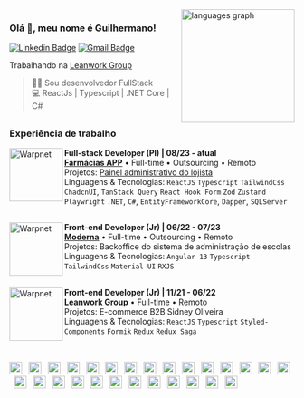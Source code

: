 <!-- Top langs card -->
<img align='right' src="https://github-readme-stats.vercel.app/api/top-langs?username=guilhermanosilva&locale=pt-br&hide_title=false&layout=compact&card_width=320&langs_count=5&theme=github_dark&hide_border=false&order=2&border_color=333333&text_color=cccccc&title_color=cccccc" height="200" alt="languages graph"  />

### Olá 👋, meu nome é Guilhermano!

<!-- Links badge -->
[![Linkedin Badge](https://img.shields.io/badge/-LinkedIn-154c79?style=flat-square&logo=Linkedin&logoColor=white&link=https://www.linkedin.com/in/guilhermanosilva/)](https://www.linkedin.com/in/guilhermanosilva/)
[![Gmail Badge](https://img.shields.io/badge/-guilhermanodev@gmail.com-D93025?style=flat-square&logo=Gmail&logoColor=white&link=mailto:guilhermanodev@gmail.com)](mailto:guilhermanodev@gmail.com)

Trabalhando na [Leanwork Group](https://www.leanwork.com.br/)<br/> 

> 👩‍💻 Sou desenvolvedor FullStack<br/> 
> 💻 ReactJs | Typescript | .NET Core | C#

<!-- [![Personal Badge](https://img.shields.io/badge/-Website-6633cc?style=flat-square&logo=Me&logoColor=white&link=https://www.guilhermanosilva.com/)](https://guilhermanosilva.com/) -->

##

### Experiência de trabalho

<!-- Leanwork group link logo -->
[<img align="left" height="94px" width="94px" alt="Warpnet" src="https://media.licdn.com/dms/image/v2/C4D0BAQHyEZH9yIkdMA/company-logo_100_100/company-logo_100_100/0/1660671072293/leanworkgroup_logo?e=1738800000&v=beta&t=gxZU1Yu8zsnlUjJGHn9-7kVh2c5GfHxcX7a-b_JeGc4"/>](https://www.leanwork.com.br/)

<!-- Experiência 3 -->
**Full-stack Developer (Pl) | 08/23 - atual** \
[**Farmácias APP**](https://www.farmaciasapp.com.br/) • Full-time • Outsourcing • Remoto \
Projetos: [Painel administrativo do lojista](https://lojista.farmaciasapp.com.br/) \
Linguagens & Tecnologias: `ReactJS` `Typescript` `TailwindCss` `ChadcnUI`, `TanStack Query` `React Hook Form` `Zod` `Zustand` `Playwright`
`.NET`, `C#`, `EntityFrameworkCore`, `Dapper`, `SQLServer`

##

<!-- Leanwork group link logo -->
[<img align="left" height="94px" width="94px" alt="Warpnet" src="https://media.licdn.com/dms/image/v2/C4D0BAQHyEZH9yIkdMA/company-logo_100_100/company-logo_100_100/0/1660671072293/leanworkgroup_logo?e=1738800000&v=beta&t=gxZU1Yu8zsnlUjJGHn9-7kVh2c5GfHxcX7a-b_JeGc4"/>](https://www.leanwork.com.br/)

<!-- Experiência 2 -->
**Front-end Developer (Jr) | 06/22 - 07/23** \
[**Moderna**](https://www.moderna.com.br/) • Full-time • Outsourcing • Remoto \
Projetos: Backoffice do sistema de administração de escolas \
Linguagens & Tecnologias: `Angular 13` `Typescript` `TailwindCss` `Material UI` `RXJS`

##

<!-- Leanwork group link logo -->
[<img align="left" height="94px" width="94px" alt="Warpnet" src="https://media.licdn.com/dms/image/v2/C4D0BAQHyEZH9yIkdMA/company-logo_100_100/company-logo_100_100/0/1660671072293/leanworkgroup_logo?e=1738800000&v=beta&t=gxZU1Yu8zsnlUjJGHn9-7kVh2c5GfHxcX7a-b_JeGc4"/>](https://www.leanwork.com.br/)

<!-- Experiência 1 -->
**Front-end Developer (Jr) | 11/21 - 06/22** \
[**Leanwork Group**](https://www.leanwork.com.br/) • Full-time • Remoto \
Projetos: E-commerce B2B Sidney Oliveira \
Linguagens & Tecnologias: `ReactJS` `Typescript` `Styled-Components` `Formik` `Redux` `Redux Saga`
<br/>
<br/>

##

<div align="left">
  <img src="https://cdn.jsdelivr.net/gh/devicons/devicon/icons/javascript/javascript-original.svg" height="22" alt="javascript logo"  />
  <img width="4" />
  <img src="https://cdn.jsdelivr.net/gh/devicons/devicon/icons/typescript/typescript-original.svg" height="22" alt="typescript logo"  />
  <img width="4" />
  <img src="https://cdn.jsdelivr.net/gh/devicons/devicon/icons/react/react-original.svg" height="22" alt="react logo"  />
  <img width="4" />
  <img src="https://cdn.jsdelivr.net/gh/devicons/devicon/icons/nextjs/nextjs-original.svg" height="22" alt="nextjs logo"  />
  <img width="4" />
  <img src="https://cdn.jsdelivr.net/gh/devicons/devicon/icons/storybook/storybook-original.svg" height="22" alt="storybook logo"  />
  <img width="4" />
  <img src="https://cdn.jsdelivr.net/gh/devicons/devicon/icons/nodejs/nodejs-original.svg" height="22" alt="nodejs logo"  />
  <img width="4" />
  <img src="https://cdn.jsdelivr.net/gh/devicons/devicon/icons/nestjs/nestjs-original.svg" height="22" alt="nestjs logo"  />
  <img width="4" />
  <img src="https://cdn.jsdelivr.net/gh/devicons/devicon/icons/jest/jest-plain.svg" height="22" alt="jest logo"  />
  <img width="4" />
  <img src="https://cdn.jsdelivr.net/gh/devicons/devicon/icons/azure/azure-original.svg" height="22" alt="azure logo"  />
  <img width="4" />
  <img src="https://cdn.jsdelivr.net/gh/devicons/devicon/icons/angularjs/angularjs-original.svg" height="22" alt="angularjs logo"  />
  <img width="4" />
  <img src="https://cdn.jsdelivr.net/gh/devicons/devicon/icons/csharp/csharp-original.svg" height="22" alt="csharp logo"  />
  <img width="4" />
  <img src="https://cdn.jsdelivr.net/gh/devicons/devicon/icons/css3/css3-original.svg" height="22" alt="css3 logo"  />
  <img width="4" />
  <img src="https://cdn.jsdelivr.net/gh/devicons/devicon/icons/dot-net/dot-net-original.svg" height="22" alt="dot-net logo"  />
  <img width="4" />
  <img src="https://cdn.jsdelivr.net/gh/devicons/devicon/icons/eslint/eslint-original.svg" height="22" alt="eslint logo"  />
  <img width="4" />
  <img src="https://cdn.jsdelivr.net/gh/devicons/devicon/icons/express/express-original.svg" height="22" alt="express logo"  />
  <img width="4" />
  <img src="https://cdn.jsdelivr.net/gh/devicons/devicon/icons/figma/figma-original.svg" height="22" alt="figma logo"  />
  <img width="4" />
  <img src="https://cdn.jsdelivr.net/gh/devicons/devicon/icons/git/git-original.svg" height="22" alt="git logo"  />
  <img width="4" />
  <img src="https://cdn.jsdelivr.net/gh/devicons/devicon/icons/materialui/materialui-original.svg" height="22" alt="materialui logo"  />
  <img width="4" />
  <img src="https://cdn.jsdelivr.net/gh/devicons/devicon/icons/npm/npm-original-wordmark.svg" height="22" alt="npm logo"  />
  <img width="4" />
  <img src="https://cdn.jsdelivr.net/gh/devicons/devicon/icons/redux/redux-original.svg" height="22" alt="redux logo"  />
  <img width="4" />
  <img src="https://cdn.jsdelivr.net/gh/devicons/devicon/icons/slack/slack-original.svg" height="22" alt="slack logo"  />
  <img width="4" />
  <img src="https://cdn.jsdelivr.net/gh/devicons/devicon/icons/tailwindcss/tailwindcss-original-wordmark.svg" height="22" alt="tailwindcss logo"  />
  <img width="4" />
  <img src="https://cdn.jsdelivr.net/gh/devicons/devicon/icons/trello/trello-plain.svg" height="22" alt="trello logo"  />
  <img width="4" />
  <img src="https://cdn.jsdelivr.net/gh/devicons/devicon/icons/visualstudio/visualstudio-plain.svg" height="22" alt="visualstudio logo"  />
  <img width="4" />
  <img src="https://cdn.jsdelivr.net/gh/devicons/devicon/icons/vscode/vscode-original.svg" height="22" alt="vscode logo"  />
  <img width="4" />
  <img src="https://cdn.jsdelivr.net/gh/devicons/devicon/icons/microsoftsqlserver/microsoftsqlserver-plain.svg" height="22" alt="microsoftsqlserver logo"  />
  <img width="4" />
  <img src="https://cdn.jsdelivr.net/gh/devicons/devicon/icons/postgresql/postgresql-original.svg" height="22" alt="postgresql logo"  />
</div>
